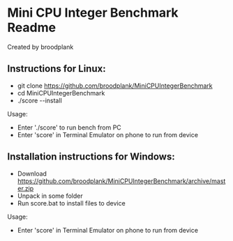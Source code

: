 Mini CPU Integer Benchmark Readme
================================

Created by broodplank



Instructions for Linux:
---------------------------------
- git clone https://github.com/broodplank/MiniCPUIntegerBenchmark
- cd MiniCPUIntegerBenchmark
- ./score --install 

Usage:
- Enter './score' to run bench from PC 
- Enter 'score' in Terminal Emulator on phone to run from device




Installation instructions for Windows:
--------------------------------------

- Download https://github.com/broodplank/MiniCPUIntegerBenchmark/archive/master.zip
- Unpack in some folder
- Run score.bat to install files to device

Usage:
- Enter 'score' in Terminal Emulator on phone to run from device